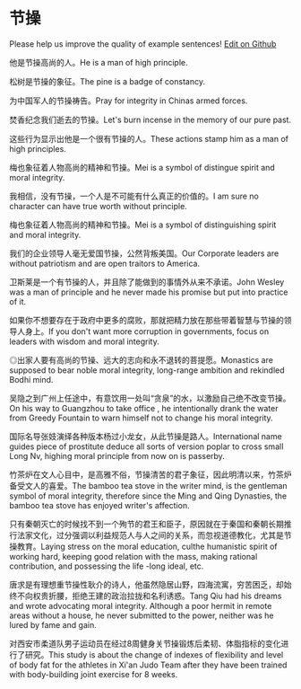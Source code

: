 # 节操

Please help us improve the quality of example sentences! [Edit on Github](https://github.com/jiyushe/jiyu-example-sentence-source/blob/main/chinese/jiecao.md)

<p><span class="chinese">他是节操高尚的人。</span><span class="english">He is a man of high principle.</span></p>

<p><span class="chinese">松树是节操的象征。</span><span class="english">The pine is a badge of constancy.</span></p>

<p><span class="chinese">为中国军人的节操祷告。</span><span class="english">Pray for integrity in Chinas armed forces.</span></p>

<p><span class="chinese">焚香纪念我们逝去的节操。</span><span class="english">Let's burn incense in the memory of our pure past.</span></p>

<p><span class="chinese">这些行为显示出他是一个很有节操的人。</span><span class="english">These actions stamp him as a man of high principles.</span></p>

<p><span class="chinese">梅也象征着人物高尚的精神和节操。</span><span class="english">Mei is a symbol of distingue spirit and moral integrity.</span></p>

<p><span class="chinese">我相信，没有节操，一个人是不可能有什么真正的价值的。</span><span class="english">I am sure no character can have true worth without principle.</span></p>

<p><span class="chinese">梅也象征着人物高尚的精神和节操。</span><span class="english">Mei is a symbol of distinguishing spirit and moral integrity.</span></p>

<p><span class="chinese">我们的企业领导人毫无爱国节操，公然背叛美国。</span><span class="english">Our Corporate leaders are without patriotism and are open traitors to America.</span></p>

<p><span class="chinese">卫斯莱是一个有节操的人，并且除了能做到的事情外从来不承诺。</span><span class="english">John Wesley was a man of principle and he never made his promise but put into practice of it.</span></p>

<p><span class="chinese">如果你不想要存在于政府中更多的腐败，那就把精力放在那些带着智慧与节操的领导人身上。</span><span class="english">If you don't want more corruption in governments, focus on leaders with wisdom and moral integrity.</span></p>

<p><span class="chinese">◎出家人要有高尚的节操、远大的志向和永不退转的菩提愿。</span><span class="english">Monastics are supposed to bear noble moral integrity, long-range ambition and rekindled Bodhi mind.</span></p>

<p><span class="chinese">吴隐之到广州上任途中，有意饮用一处叫“贪泉”的水，以激励自己绝不改变节操。</span><span class="english">On his way to Guangzhou to take office , he intentionally drank the water from Greedy Fountain to warn himself not to change his moral integrity.</span></p>

<p><span class="chinese">国际名导张妓演绎各种版本杨过小龙女，从此节操是路人。</span><span class="english">International name guides piece of prostitute deduce all sorts of version poplar to cross small Long Nv, highing moral principle from now on is passerby.</span></p>

<p><span class="chinese">竹茶炉在文人心目中，是高雅不俗，节操清苦的君子象征，因此明清以来，竹茶炉备受文人的喜爱。</span><span class="english">The bamboo tea stove in the writer mind, is the gentleman symbol of moral integrity, therefore since the Ming and Qing Dynasties, the bamboo tea stove has enjoyed writer's affection.</span></p>

<p><span class="chinese">只有秦朝灭亡的时候找不到一个殉节的君王和臣子，原因就在于秦国和秦朝长期推行法家文化，过分强调以利益规范人与人之间的关系，而忽视道德教化，尤其是节操教育。</span><span class="english">Laying stress on the moral education, culthe humanistic spirit of working hard, keeping good relation with the mass, making rational contribution, and possessing the life -long ideal, etc.</span></p>

<p><span class="chinese">唐求是有理想重节操性耿介的诗人，他虽然隐居山野，四海流寓，穷苦困乏，却始终不向权贵折腰，拒绝王建的政治拉拢和名利诱惑。</span><span class="english">Tang Qiu had his dreams and wrote advocating moral integrity. Although a poor hermit in remote areas without a house, he never submitted to the power, neither was he lured by fame and gain.</span></p>

<p><span class="chinese">对西安市柔道队男子运动员在经过8周健身关节操锻炼后柔韧、体脂指标的变化进行了研究。</span><span class="english">This study is about the change of indexes of flexibility and level of body fat for the athletes in Xi'an Judo Team after they have been trained with body-building joint exercise for 8 weeks.</span></p>

